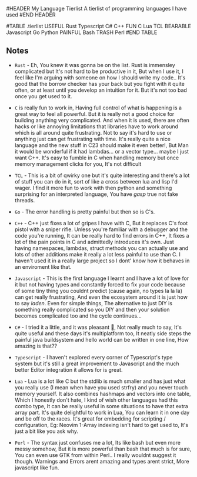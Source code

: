 #HEADER My Language Tierlist
A tierlist of programming languages I have used
#END HEADER

#TABLE	.tierlist
USEFUL	Rust	Typescript	C#	C++
FUN	C	Lua	TCL
BEARABLE	Javascript	Go	Python
PAINFUL	Bash
TRASH	Perl
#END TABLE

## Notes
- `Rust` - Eh, You knew it was gonna be on the list. Rust is immensley complicated but It's not hard to be productive in it, But when I use it, I feel like I'm arguing with someone on how I should write my code..
It's good that the borrow checker has your back but you fight with it quite often, or at least until you develop an intuition for it. But it's not too bad once you get used to it.

- `C` is really fun to work in, Having full control of what is happening is a great way to feel all powerful. But it is really not a good choice for building anything very complicated.
And when it is used, there are often hacks or like annoying limitations that libraries have to work around which is all around quite frustrating. Not to say it's hard to use or anything just can get frustrating with time.
It's really quite a nice language and the new stuff in C23 should make it even better!, But Man it would be wonderful if it had lambdas... or a vector type... maybe I just want C++. It's easy to fumble in C when handling memory but once memory management clicks for you, It's not difficult

- `TCL` - This is a bit of qwirky one but it's quite interesting and there's a lot of stuff you can do in it, sort of like a cross between lua and lisp I'd wager. I find it more fun to work with then python and something surprising for an interpreted language, You have *gasp* true not fake threads.

- `Go` - The error handling is pretty painful but then so is C's.

- `C++` - C++ just fixes a lot of gripes I have with C, But it replaces C's foot pistol with a sniper rifle. Unless you're familiar with a debugger and the code you're running, It can be really hard to find errors in C++, It fixes a lot of the pain points in C and admittedly introduces it's own.
Just having namespaces, lambdas, struct methods you can actually use and lots of other additions make it really a lot less painful to use than C. I haven't used it in a really large project so I dont' know how it behaves in an enviroment like that.

- `Javascript` - This is the first language I learnt and I have a lot of love for it but not having types and constantly forced to fix your code because of some tiny thing you couldnt predict (cause again, no types la la la) can get really frustrating,
And even the ecosystem around it is just how to say *laden*. Even for simple things, The alternative to just DIY is something really complicated so you DIY and then your solution becomes complicated too and the cycle continues...

- `C#` - I tried it a little, and it was pleasant 🤷, Not really much to say, It's quite useful and these days it's multiplatform too, It neatly side steps the painful java buildsystem and hello world can be written in one line, How amazing is that??

- `Typescript` - I haven't explored every corner of Typescript's type system but it's still a great improvement to Javascript and the much better Editor integration it allows for is great.

- `Lua` - Lua is a lot like C but the stdlib is much smaller and has just what you really use (I mean when have you used strfry) and you never touch memory yourself.
It also combines hashmaps and vectors into one table, Which I honestly don't hate, I kind of wish other languages had this combo type, It can be really useful in some situations to have that extra array part.
It's quite delightful to work in Lua, You can learn it in one day and be off to the races. It's great for embedding for scripting / configuration, Eg: Neovim
1-Array indexing isn't hard to get used to, It's just a bit like you ask why.

- `Perl` - The syntax just confuses me a lot, Its like bash but even more messy somehow, But it is more powerful than bash that much is for sure, You can even use GTK from within Perl.. I really wouldnt suggest it though. Warnings and Errors arent amazing and types arent strict, More javascript like fun.
